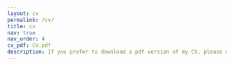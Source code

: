 ```yaml
---
layout: cv
permalink: /cv/
title: cv
nav: true
nav_order: 4
cv_pdf: CV.pdf
description: If you prefer to download a pdf version of my CV, please use the `pdf` icon at the top right corner
---
```

